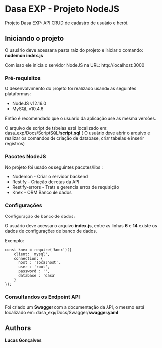 # Dasa EXP - Projeto NodeJS

Projeto Dasa EXP: API CRUD de cadastro de usuário e herói.

## Iniciando o projeto

O usuário deve acessar a pasta raiz do projeto e iniciar o comando: **nodemon index.js**

Com isso ele inicia o servidor NodeJS na URL: http://localhost:3000

### Pré-requisitos

O desenvolvimento do projeto foi realizado usando as seguintes plataformas:

- NodeJS v12.16.0
- MySQL v10.4.6

Então é recomendado que o usuário da aplicação use as mesma versôes.

O arquivo de script de tabelas está localizado em: dasa_exp/Docs/ScriptSQL/**script.sql** ( O usuário deve abrir o arquivo e realizar os comandos de criação de database, criar tabelas e inserir registros)

### Pacotes NodeJS

No projeto foi usado os seguintes pacotes/libs :

- Nodemon - Criar o servidor backend
- Restify - Criação de rotas da API
- Restify-errors - Trata e gerencia erros de requisição
- Knex - ORM Banco de dados

### Configurações

Configuração de banco de dados:

O usuário deve acessar o arquivo **index.js**, entre as linhas **6** e **14** existe os dados de configurações de banco de dados.

Exemplo:

```
const knex = require('knex')({
    client: 'mysql',
    connection: {
      host : 'localhost',
      user : 'root',
      password : '',
      database : 'dasa'
    }
});
```

### Consultandos os Endpoint API

Foi criado um **Swagger** com a documentação da API, o mesmo está localizado em: dasa_exp/Docs/Swagger/**swagger.yaml**


## Authors

**Lucas Gonçalves**



